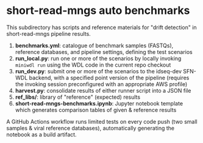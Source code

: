 # short-read-mngs auto benchmarks

This subdirectory has scripts and reference materials for "drift detection" in short-read-mngs pipeline results.

1. **benchmarks.yml**: catalogue of benchmark samples (FASTQs), reference databases, and pipeline settings, defining the test scenarios
2. **run_local.py**: run one or more of the scenarios by locally invoking `miniwdl run` using the WDL code in the current repo checkout
3. **run_dev.py**: submit one or more of the scenarios to the idseq-dev SFN-WDL backend, with a specified point version of the pipeline (requires the invoking session preconfigured with an appropriate AWS profile)
4. **harvest.py**: consolidate results of either runner script into a JSON file
5. **ref_libs/**: library of "reference" (expected) results
6. **short-read-mngs-benchmarks.ipynb**: Jupyter notebook template which generates comparison tables of given & reference results

A GitHub Actions workflow runs limited tests on every code push (two small samples & viral reference databases), automatically generating the notebook as a build artifact.
